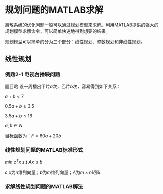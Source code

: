 # 规划问题的MATLAB求解
离散系统的优化问题一般可以通过规划模型来求解。利用MATLAB提供的强大的规划模型求解命令，可以简单快速地得到想要的结果。

规划模型可以简单的分为三个部分：线性规划、整数规划和非线性规划。
## 线性规划
### 例题2-1 电视台播映问题
题目略
设一周播出甲片$a$次，乙片$b$次，容易得到如下关系：

$a+b<7$

$0.5a+b\ge3.5$

$3.5a+b\le16$

$a,b\in N$

目标函数为：$F=60a+20b$
### 线性规划问题的MATLAB标准形式
$min$ $c^{T}x$  $s.t$ $Ax\le b$

$c$,$x$为$n$维列向量；$b$为$m$维列向量；$A$为$m\times n$矩阵
### 求解线性规划问题的MATLAB解法
